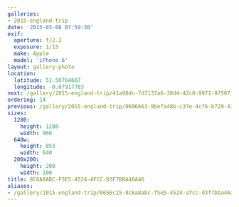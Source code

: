 ```yaml
---
galleries:
- 2015-england-trip
date: '2015-03-08 07:59:30'
exif:
  aperture: f/2.2
  exposure: 1/15
  make: Apple
  model: 'iPhone 6'
layout: gallery-photo
location:
  latitude: 51.50764667
  longitude: -0.07917783
next: /gallery/2015-england-trip/41a98dc-7d7137a6-38d4-42c8-9971-97507f697a7b
ordering: 14
previous: /gallery/2015-england-trip/9606663-9befa48b-c37e-4cf6-b729-41e6d96cd3d6
sizes:
  1280:
    height: 1280
    width: 960
  640w:
    height: 853
    width: 640
  200x200:
    height: 200
    width: 200
title: 8C6A8ABC-F5E5-4524-AFCC-D3F7BBA46A46
aliases:
- /gallery/2015-england-trip/6656c15-8c6a8abc-f5e5-4524-afcc-d3f7bba46a46.html
---
```

